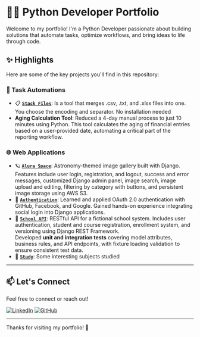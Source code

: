 # 👨‍💻 Python Developer Portfolio

Welcome to my portfolio! I'm a Python Developer passionate about building solutions that automate tasks, optimize workflows, and bring ideas to life through code.

## ✨ Highlights

Here are some of the key projects you'll find in this repository:

### 🔁 Task Automations
- 📋 **[`Stack Files`](./Stack_Files/)**: Is a tool that merges .csv, .txt, and .xlsx files into one. You choose the encoding and separator. No installation needed
- **Aging Calculation Tool**: Reduced a 4-day manual process to just 10 minutes using Python. This tool calculates the aging of financial entries based on a user-provided date, automating a critical part of the reporting workflow.

### 🌐 Web Applications
- 🪐 **[`Alura Space`](./Alura_Space/)**: Astronomy-themed image gallery built with Django. Features include user login, registration, and logout, success and error messages, customized Django admin panel, image search, image upload and editing, filtering by category with buttons, and persistent image storage using AWS S3.
- 🔐 **[`Authentication`](./OAuth_Project/)**: Learned and applied OAuth 2.0 authentication with GitHub, Facebook, and Google. Gained hands-on experience integrating social login into Django applications.
- 🏫 **[`School API`](./School_Project/)**: RESTful API for a fictional school system. Includes user authentication, student and course registration, enrollment system, and versioning using Django REST Framework.  
  Developed **unit and integration tests** covering model attributes, business rules, and API endpoints, with fixture loading validation to ensure consistent test data.
- 🧾 **[`Study`](./Study/)**: Some interesting subjects studied

---
## 📫 Let's Connect

Feel free to connect or reach out!

[![LinkedIn](https://img.shields.io/badge/LinkedIn-0A66C2?style=for-the-badge&logo=linkedin&logoColor=white)](https://www.linkedin.com/in/guilherme-souza-de-albuquerque/)
[![GitHub](https://img.shields.io/badge/GitHub-000?style=for-the-badge&logo=github&logoColor=white)](https://github.com/GuilhermeSouza96)

---

Thanks for visiting my portfolio! 🚀
